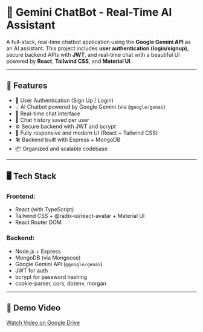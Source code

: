 # 💬 Gemini ChatBot - Real-Time AI Assistant

A full-stack, real-time chatbot application using the **Google Gemini API** as an AI assistant. This project includes **user authentication (login/signup)**, secure backend APIs with **JWT**, and real-time chat with a beautiful UI powered by **React**, **Tailwind CSS**, and **Material UI**.

---

## 🚀 Features

- 🔐 User Authentication (Sign Up / Login)
- 💡 AI Chatbot powered by Google Gemini (via `@google/genai`)
- 💬 Real-time chat interface
- 🧠 Chat history saved per user
- ⚙️ Secure backend with JWT and bcrypt
- 🌈 Fully responsive and modern UI (React + Tailwind CSS)
- 🛠️ Backend built with Express + MongoDB
- 📦 Organized and scalable codebase

---

## 🖥️ Tech Stack

### Frontend:
- React (with TypeScript)
- Tailwind CSS + @radix-ui/react-avatar + Material UI
- React Router DOM

### Backend:
- Node.js + Express
- MongoDB (via Mongoose)
- Google Gemini API (`@google/genai`)
- JWT for auth
- bcrypt for password hashing
- cookie-parser, cors, dotenv, morgan

---

## 🎥 Demo Video

[Watch Video on Google Drive](https://drive.google.com/file/d/13sgH1I_YXbIZJCt6LTSy96i5tHXi_nqE/view?usp=sharing)
